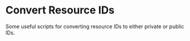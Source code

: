 # Convert Resource IDs

Some useful scripts for converting resource IDs to either private or public IDs. 




    